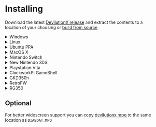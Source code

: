 # Installing

Download the latest [DevilutionX release](https://github.com/diasurgical/devilutionX/releases) and extract the contents to a location of your choosing or [build from source](./docs/building.md).

<details><summary>Windows</summary>

- Copy `DIABDAT.MPQ` from your CD or GoG installation (or [extract it from the GoG installer](https://github.com/diasurgical/devilutionX/wiki/Extracting-the-.MPQs-from-the-GoG-installer)) to the  folder containing the DevilutionX executable or to the data folder. The data folder path may differ, but will normally be `%AppData%\diasurgical\devilution`
- To run the Hellfire expansion of Diablo you will need to copy `hellfire.mpq`, `hfmonk.mpq`, `hfmusic.mpq`, `hfvoice.mpq` into the same location as `DIABDAT.MPQ`.
- Run `.\devilutionx.exe`

</details>

<details><summary>Linux</summary>

- Copy `DIABDAT.MPQ` from your CD or GoG installation (or [extract it from the GoG installer](https://github.com/diasurgical/devilutionX/wiki/Extracting-the-.MPQs-from-the-GoG-installer)) to the  folder containing the DevilutionX executable or to the data folder. The data folder path may differ depending on distro, version and security settings, but will normally be  `~/.local/share/diasurgical/devilution/`
- To run the Hellfire expansion of Diablo you will need to copy `hellfire.mpq`, `hfmonk.mpq`, `hfmusic.mpq`, `hfvoice.mpq` into the same location as `DIABDAT.MPQ`.
- Install [SDL2](https://www.libsdl.org/download-2.0.php), [SDL2_mixer](https://www.libsdl.org/projects/SDL_mixer/) and [SDL2_ttf](https://www.libsdl.org/projects/SDL_ttf/):
  - Ubuntu/Debian/Rasbian `sudo apt install libsdl2-2.0-0 libsdl2-ttf-2.0-0 libsdl2-mixer-2.0-0`
  - Fedora `sudo dnf install SDL2 SDL2_ttf SDL2_mixer`
- Run `./devilutionx`

</details>

<details><summary>Ubuntu PPA</summary>

- Add [DevilutionX stable](https://launchpad.net/~devilutionx/+archive/ubuntu/stable) or [DevilutionX git](https://launchpad.net/~devilutionx/+archive/ubuntu/dev) PPA repository

```bash
sudo add-apt-repository ppa:devilutionx/stable
sudo add-apt-repository ppa:devilutionx/dev
```

- Install DeviliutionX

```bash
sudo apt update
sudo apt install devilutionx
```

- Copy `DIABDAT.MPQ` from your CD or GoG installation (or [extract it from the GoG installer](https://github.com/diasurgical/devilutionX/wiki/Extracting-the-.MPQs-from-the-GoG-installer)) to `~/.local/share/diasurgical/devilution/`
- To run the Hellfire expansion of Diablo you will need to copy `hellfire.mpq`, `hfmonk.mpq`, `hfmusic.mpq`, `hfvoice.mpq` into the same location as `DIABDAT.MPQ`.
- Run DevilutionX or DevilutionX Hellfire from menu to start game

</details>

<details><summary>MacOS X</summary>

- Copy `DIABDAT.MPQ` from your CD or GoG installation (or [extract it from the GoG installer](https://github.com/diasurgical/devilutionX/wiki/Extracting-the-.MPQs-from-the-GoG-installer)) to the  folder containing the DevilutionX executable or to the data folder. The data folder path may differ, but will normally be `~/Library/Application Support/diasurgical/devilution`
- To run the Hellfire expansion of Diablo you will need to copy `hellfire.mpq`, `hfmonk.mpq`, `hfmusic.mpq`, `hfvoice.mpq` into the same location as `DIABDAT.MPQ`.
- Run `./devilutionx`

</details>

<details><summary>Nintendo Switch</summary>

- Copy `devilutionx.nro` and `CharisSILB.ttf` in into `/switch/devilutionx`
- Copy `DIABDAT.MPQ` from your CD or GoG installation (or [extract it from the GoG installer](https://github.com/diasurgical/devilutionX/wiki/Extracting-the-.MPQs-from-the-GoG-installer)) to `/switch/devilutionx`.
- To run the Hellfire expansion of Diablo you will need to copy `hellfire.mpq`, `hfmonk.mpq`, `hfmusic.mpq`, `hfvoice.mpq` into the same location as `DIABDAT.MPQ`.
- Launch `devilutionx.nro`. Hold R on any installed game and launch it. Do not use album to launch, if you use album, the homebrew will only have a small amount memory available, and the touch keyboard won't work. This is true for all homebrew, not just DevilutionX.

</details>

<details><summary>New Nintendo 3DS</summary>

<details><summary>.3dsx installation</summary>

- Copy `devilutionx.3dsx` into `sd:/3ds/devilutionx/`.
- Copy `DIABDAT.MPQ` from your CD or GoG installation (or [extract it from the GoG installer](https://github.com/diasurgical/devilutionX/wiki/Extracting-the-.MPQs-from-the-GoG-installer)) to `sd:/3ds/devilutionx/`.
- To run the Hellfire expansion of Diablo you will need to copy `hellfire.mpq`, `hfmonk.mpq`, `hfmusic.mpq`, `hfvoice.mpq` into the same location as `DIABDAT.MPQ`.
- Launch `devilutionx.3dsx` with the [Homebrew Launcher](https://github.com/fincs/new-hbmenu).
  - *Note:* When the Hellfire .mpqs are installed you can still launch regular Diablo by passing `--diablo` to `devilutionx.3dsx`.

</details>

<details><summary>.cia installation</summary>

- Copy `devilutionx.cia` to your SD card and install with a title manager, e.g. [FBI](https://github.com/Steveice10/FBI). `devilutionx.cia` can be removed after being installed.
- Copy `DIABDAT.MPQ` from your CD or GoG installation (or [extract it from the GoG installer](https://github.com/diasurgical/devilutionX/wiki/Extracting-the-.MPQs-from-the-GoG-installer)) to `sd:/3ds/devilutionx/`.
- To run the Hellfire expansion of Diablo you will need to copy `hellfire.mpq`, `hfmonk.mpq`, `hfmusic.mpq`, `hfvoice.mpq` into the same location as `DIABDAT.MPQ`.
- Launch Diablo from your 3DS Homemenu.

</details>

</details>

<details><summary>Playstation Vita</summary>

 - Install devilutionx.vpk
 - Copy `DIABDAT.MPQ` from your CD or GoG installation (or [extract it from the GoG installer](https://github.com/diasurgical/devilutionX/wiki/Extracting-the-.MPQs-from-the-GoG-installer)) to `ux0:/data/diasurgical/devilution/`.
- To run the Hellfire expansion of Diablo you will need to copy `hellfire.mpq`, `hfmonk.mpq`, `hfmusic.mpq`, `hfvoice.mpq` into the same location as `DIABDAT.MPQ`.

</details>

<details><summary>ClockworkPi GameShell</summary>

- Copy the `__init__.py` to a newly created folder under /home/cpi/apps/Menu and run it from the menu. The folder then symbolizes the devilutionX icon.
- From this menu, you can press 'X' to clone the git repository for devilutionX and compile the code. Dependencies are installed automatically (cmake and SDL development packages).
- Once installed, 'X' pulls the updated code and does the compiling. Note that any changes made locally to the source are reverted before pulling.
- When the compile is finished, copy `DIABDAT.MPQ` from your CD or GoG installation (or [extract it from the GoG installer](https://github.com/diasurgical/devilutionX/wiki/Extracting-the-.MPQs-from-the-GoG-installer)) to `/home/cpi/.local/share/diasurgical/devilution/`
- To run the Hellfire expansion of Diablo you will need to copy `hellfire.mpq`, `hfmonk.mpq`, `hfmusic.mpq`, `hfvoice.mpq` into the same location as `DIABDAT.MPQ`.
- You can now play the game from the same icon.

</details>

<details><summary>GKD350h</summary>

- Copy [devilutionx-gkd350h.opk](https://github.com/diasurgical/devilutionX/releases/latest/download/devilutionx-gkd350h.opk) to `/media/data/apps` or `/media/sdcard/apps/`.
- Copy `DIABDAT.MPQ` from your CD or GoG installation (or [extract it from the GoG installer](https://github.com/diasurgical/devilutionX/wiki/Extracting-the-.MPQs-from-the-GoG-installer)) to `/usr/local/home/.local/share/diasurgical/devilution/`DIABDAT.MPQ``
- To run the Hellfire expansion of Diablo you will need to copy `hellfire.mpq`, `hfmonk.mpq`, `hfmusic.mpq`, `hfvoice.mpq` into the same location as `DIABDAT.MPQ`.

</details>

<details><summary>RetroFW</summary>

**Requires RetroFW 2.0+.**

-  Copy [devilutionx-retrofw.opk](https://github.com/diasurgical/devilutionX/releases/latest/download/devilutionx-retrofw.opk) to the apps directory.
- Copy `DIABDAT.MPQ` from your CD or GoG installation (or [extract it from the GoG installer](https://github.com/diasurgical/devilutionX/wiki/Extracting-the-.MPQs-from-the-GoG-installer))  to `~/.local/share/diasurgical/devilution`
- To run the Hellfire expansion of Diablo you will need to copy `hellfire.mpq`, `hfmonk.mpq`, `hfmusic.mpq`, `hfvoice.mpq` into the same location as `DIABDAT.MPQ`.

`~` is your home directory, `/home/retrofw` by default.

</details>

<details><summary>RG350</summary>

**Requires firmware v1.5+**

- Copy [devilutionx-rg350.opk](https://github.com/diasurgical/devilutionX/releases/latest/download/devilutionx-rg350.opk) to `/media/sdcard/APPS/`.
- Copy `DIABDAT.MPQ` from your CD or GoG installation (or [extract it from the GoG installer](https://github.com/diasurgical/devilutionX/wiki/Extracting-the-.MPQs-from-the-GoG-installer))  to `/media/home/.local/share/diasurgical/devilution/`DIABDAT.MPQ``
- To run the Hellfire expansion of Diablo you will need to copy `hellfire.mpq`, `hfmonk.mpq`, `hfmusic.mpq`, `hfvoice.mpq` into the same location as `DIABDAT.MPQ`.
- 
   **NOTE:** You can copy `DIABDAT.MPQ` to sdcard instead and create a symlink at the expected location. To do this, SSH into your RG350 and run:

   ~~~bash
   ln -sf /media/sdcard/<path_to_`DIABDAT.MPQ`> /media/home/.local/share/diasurgical/devilution/`DIABDAT.MPQ`
   ~~~

</details>

## Optional

For better widescreen support you can copy [devilutionx.mpq](https://github.com/diasurgical/devilutionX/raw/master/Packaging/resources/devilutionx.mpq) to the same location as `DIABDAT.MPQ`
